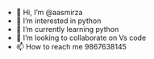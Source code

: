 - 👋 Hi, I’m @aasmirza
- 👀 I’m interested in python
- 🌱 I’m currently learning python
- 💞️ I’m looking to collaborate on Vs code
- 📫 How to reach me 9867638145

<!---
aasmirza/aasmirza is a ✨ special ✨ repository because its `README.md` (this file) appears on your GitHub profile.
You can click the Preview link to take a look at your changes.
--->
